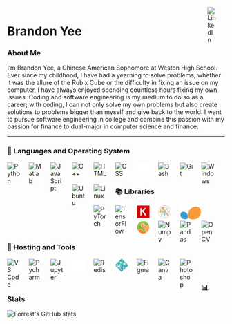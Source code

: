 <img align="right" alt="LinkedIn" width="20px" style="padding-right:20px;" src="https://devicon-website.vercel.app/api/linkedin/original.svg" />

# Brandon Yee


### About Me

I’m Brandon Yee, a Chinese American Sophomore at Weston High School. Ever since my childhood, I have had a yearning to solve problems; whether it was the allure of the Rubix Cube or the difficulty in fixing an issue on my computer, I have always enjoyed spending countless hours fixing my own issues. Coding and software engineering is my medium to do so as a career; with coding, I can not only solve my own problems but also create solutions to problems bigger than myself and give back to the world. I want to pursue software engineering in college and combine this passion with my passion for finance to dual-major in computer science and finance.

---
### 🧰 Languages and Operating System

<img align="left" alt="Python" width="30px" style="padding-right:20px;" src="https://cdn.jsdelivr.net/gh/devicons/devicon/icons/python/python-plain.svg" />
<img align="left" alt="Matlab" width="30px" style="padding-right:20px;" src="https://devicon-website.vercel.app/api/matlab/original.svg" />
<img align="left" alt="JavaScript" width="30px" style="padding-right:20px;" src="https://cdn.jsdelivr.net/gh/devicons/devicon/icons/javascript/javascript-plain.svg" />
<img align="left" alt="C++" width="30px" style="padding-right:20px;" src="https://devicon-website.vercel.app/api/cplusplus/original.svg" />
<img align="left" alt="HTML" width="30px" style="padding-right:20px;" src="https://cdn.jsdelivr.net/gh/devicons/devicon/icons/html5/html5-plain.svg" />
<img align="left" alt="CSS" width="30px" style="padding-right:20px;" src="https://cdn.jsdelivr.net/gh/devicons/devicon/icons/css3/css3-plain.svg" />
<img align="left" alt="Markdown" width="30px" style="padding-right:20px;" src="icons8-markdown-50.png" />
<img align="left" alt="Bash" width="30px" style="padding-right:20px;" src="https://cdn.jsdelivr.net/gh/devicons/devicon/icons/bash/bash-original.svg" />
<img align="left" alt="Git" width="30px" style="padding-right:20px;" src="https://cdn.jsdelivr.net/gh/devicons/devicon/icons/git/git-original.svg" />
<img align="left" alt="Windows" width="30px" style="padding-right:20px;" src="https://devicon-website.vercel.app/api/windows8/original.svg" />
<img align="left" alt="Ubuntu" width="30px" style="padding-right:20px;" src="https://devicon-website.vercel.app/api/ubuntu/plain.svg" />
<img align="left" alt="Linux" width="30px" style="padding-right:20px;" src="https://cdn.jsdelivr.net/gh/devicons/devicon/icons/linux/linux-original.svg" />
<br />

# 

### 📚 Libraries 
<img align="left" alt="PyTorch" width="30px" style="padding-right:20px;" src="https://devicon-website.vercel.app/api/pytorch/original.svg" />
<img align="left" alt="TensorFlow" width="30px" style="padding-right:20px;" src="https://devicon-website.vercel.app/api/tensorflow/original.svg" />
<img align="left" alt="Keras" width="30px" style="padding-right:20px;" src="images (2).png" />
<img align="left" alt="Matplotlib" width="30px" style="padding-right:20px;" src="1200px-Matplotlib_icon.svg.png" />
<img align="left" alt="Scikit-Learn" width="50px" style="padding-right:20px;" src="6509efddfa9968dfc2e4a59c_scikit-learn-logo-notext-1.png" />
<img align="left" alt="Scikit-Image" width="30px" style="padding-right:20px;" src="logo (1).png" />
<img align="left" alt="Numpy" width="30px" style="padding-right:20px;" src="https://devicon-website.vercel.app/api/numpy/original.svg" />
<img align="left" alt="Pandas" width="30px" style="padding-right:20px;" src="favicon_white.ico" />
<img align="left" alt="OpenCV" width="30px" style="padding-right:20px;" src="https://devicon-website.vercel.app/api/opencv/original.svg" />
<br />

# 

### 🔧 Hosting and Tools
<img align="left" alt="VS Code" width="30px" style="padding-right:20px;" src="https://devicon-website.vercel.app/api/vscode/original.svg" />
<img align="left" alt="Pycharm" width="30px" style="padding-right:20px;" src="https://devicon-website.vercel.app/api/pycharm/original.svg" />
<img align="left" alt="Jupyter" width="30px" style="padding-right:20px;" src="https://devicon-website.vercel.app/api/jupyter/original.svg" />
<img align="left" alt="GitHub" width="30px" style="padding-right:20px;" src="icons8-github-64.png" />
<img align="left" alt="Redis" width="30px" style="padding-right:20px;" src="https://devicon-website.vercel.app/api/redis/original.svg" />
<img align="left" alt="Netlify" width="30px" style="padding-right:20px;" src="netlify-icon-511x512-idkvcd89.png" />
<img align="left" alt="Figma" width="30px" style="padding-right:20px;" src="https://devicon-website.vercel.app/api/figma/original.svg" />
<img align="left" alt="Canva" width="30px" style="padding-right:20px;" src="https://devicon-website.vercel.app/api/canva/original.svg" />
<img align="left" alt="Photoshop" width="30px" style="padding-right:20px;" src="https://devicon-website.vercel.app/api/photoshop/plain.svg" />
<br />

#

### 📊 Stats

![Forrest's GitHub stats](https://github-readme-stats.vercel.app/api?username=brandonyee-cs&show_icons=true&theme=gruvbox)

#


